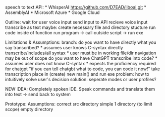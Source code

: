 speech to text API:
    * WhisperAI
      https://github.com/D7EAD/liboai.git
        * AssemblyAI
        * Microsoft Azure
        * Google Cloud

Outline:
    wait for user voice input
    send input to API
    recieve voice input transcribe as text
        maybe:
        create necessary file and directory stucture
    run code inside of function
    run program -> call outside script -> run exe

Limitations & Assumptions:
    branch:
        do you want to have directly what you say transcribed?
            * assumes user knows C-syntax
            directly transcribe/includes/all syntax
                * user must be in working file/dir
                    navigation may be out of scope
        do you want to have ChatGPT transcribe into code?
            * assumes user does not know C-syntax
            * expects the proficiency required for chatgpt
                "if you can tell chatgbt what to code, you can code it now!"
            take transcription place in (create) new main() and run exe
    problem:
        how to intuitively solve user's decision
    solution:
        seperate modes or user profiles?

NEW IDEA: Completely spoken IDE. Speak commands and translate them into text -> send back to system

Prototype:
   Assumptions:
      correct src directory
      simple 1 directory (to limit scope)
      empty directory

